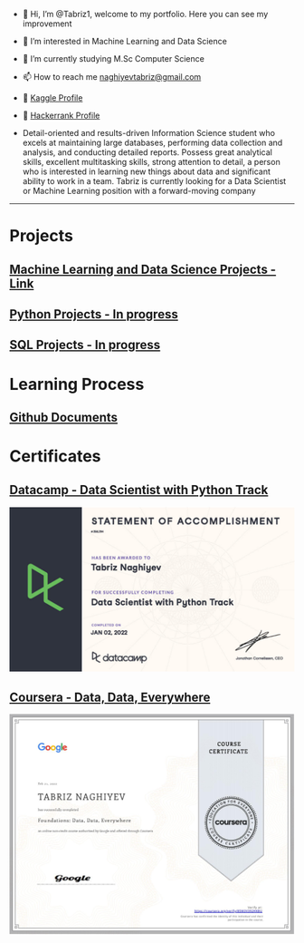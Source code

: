 - 👋 Hi, I’m @Tabriz1, welcome to my portfolio. Here you can see my improvement
- 👀 I’m interested in Machine Learning and Data Science
- 🌱 I’m currently studying M.Sc Computer Science 
- 📫 How to reach me naghiyevtabriz@gmail.com
- 📌 [Kaggle Profile](https://www.kaggle.com/tabriznagiyev)
- 📌 [Hackerrank Profile](https://www.hackerrank.com/tabriznagiyev)

- Detail-oriented and results-driven Information Science student who excels at maintaining large databases, performing data collection and analysis, and conducting detailed reports. Possess great analytical skills, excellent multitasking skills, strong attention to detail, a person who is interested in learning new things about data and significant ability to work in a team. Tabriz is currently looking for a Data Scientist or Machine Learning position with a forward-moving company

---

# Projects
## [Machine Learning and Data Science Projects - Link](https://tabriz1.github.io/Portfolio_ML/)

## [Python Projects - In progress](https://tabriz1.github.io/Portfolio_ML/)
## [SQL Projects - In progress](https://tabriz1.github.io/Portfolio_ML/)

# Learning Process
## [Github Documents](https://github.com/Tabriz1/Learning-ML)

# Certificates
## [Datacamp - Data Scientist with Python Track](https://www.datacamp.com/statement-of-accomplishment/track/4f58b950ce50549bd79745f785a7e8b180cff990)
![Accomplishment](/images/certificate1024_1.jpg)
## [Coursera - Data, Data, Everywhere](https://coursera.org/share/bfd15783e47a0e741f16f676b34803bd)
![Course certificate](/images/Coursera1.jpg)
